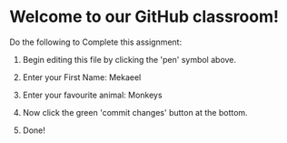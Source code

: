 # Welcome to our GitHub classroom!

Do the following to Complete this assignment:

1. Begin editing this file by clicking the 'pen' symbol above.

2. Enter your First Name: Mekaeel 

3. Enter your favourite animal: Monkeys

4. Now click the green 'commit changes' button at the bottom.

5. Done!
